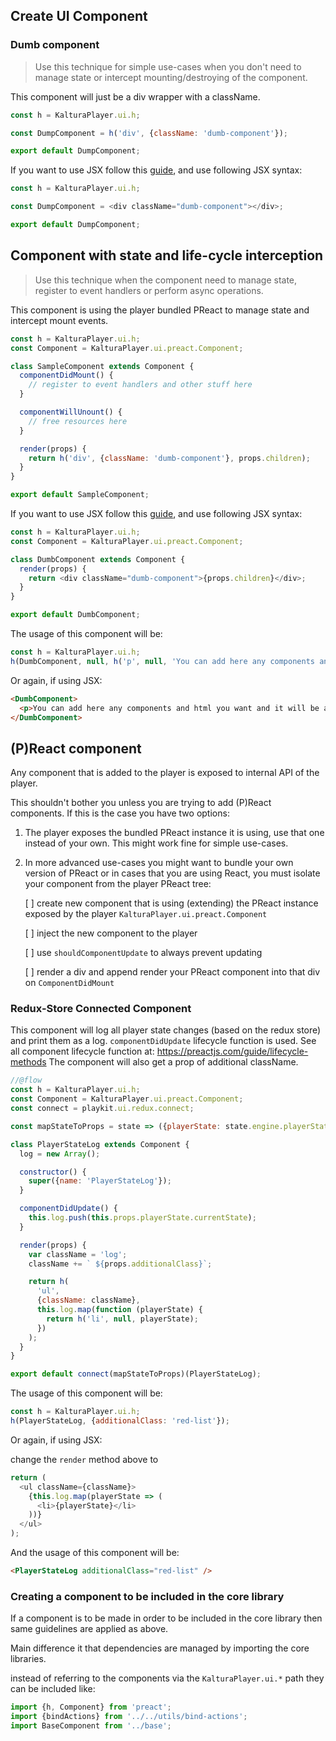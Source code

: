 ## Create UI Component

### Dumb component

> Use this technique for simple use-cases when you don't need to manage state or intercept mounting/destroying of the component.

This component will just be a div wrapper with a className.

```javascript
const h = KalturaPlayer.ui.h;

const DumpComponent = h('div', {className: 'dumb-component'});

export default DumpComponent;
```

If you want to use JSX follow this [guide](./custom-ui-preset.md#using-jsx), and use following JSX syntax:

```javascript
const h = KalturaPlayer.ui.h;

const DumpComponent = <div className="dumb-component"></div>;

export default DumpComponent;
```

## Component with state and life-cycle interception

> Use this technique when the component need to manage state, register to event handlers or perform async operations.

This component is using the player bundled PReact to manage state and intercept mount events.

```javascript
const h = KalturaPlayer.ui.h;
const Component = KalturaPlayer.ui.preact.Component;

class SampleComponent extends Component {
  componentDidMount() {
    // register to event handlers and other stuff here
  }

  componentWillUnount() {
    // free resources here
  }

  render(props) {
    return h('div', {className: 'dumb-component'}, props.children);
  }
}

export default SampleComponent;
```

If you want to use JSX follow this [guide](./custom-ui-preset.md#using-jsx), and use following JSX syntax:

```javascript
const h = KalturaPlayer.ui.h;
const Component = KalturaPlayer.ui.preact.Component;

class DumbComponent extends Component {
  render(props) {
    return <div className="dumb-component">{props.children}</div>;
  }
}

export default DumbComponent;
```

The usage of this component will be:

```javascript
const h = KalturaPlayer.ui.h;
h(DumbComponent, null, h('p', null, 'You can add here any components and html you want and it will be appended to the DumbComponent'));
```

Or again, if using JSX:

```html
<DumbComponent>
  <p>You can add here any components and html you want and it will be appended to the DumbComponent</p>
</DumbComponent>
```

## (P)React component

Any component that is added to the player is exposed to internal API of the player.

This shouldn't bother you unless you are trying to add (P)React components. If this is the case you have two options:

1. The player exposes the bundled PReact instance it is using, use that one instead of your own. This might work fine for simple use-cases.
2. In more advanced use-cases you might want to bundle your own version of PReact or in cases that you are using React, you must isolate your component from the player PReact tree:

   [ ] create new component that is using (extending) the PReact instance exposed by the player `KalturaPlayer.ui.preact.Component`

   [ ] inject the new component to the player

   [ ] use `shouldComponentUpdate` to always prevent updating

   [ ] render a div and append render your PReact component into that div on `ComponentDidMount`

### Redux-Store Connected Component

This component will log all player state changes (based on the redux store) and print them as a log.
`componentDidUpdate` lifecycle function is used.
See all component lifecycle function at: <a href="https://preactjs.com/guide/lifecycle-methods">https://preactjs.com/guide/lifecycle-methods</a>
The component will also get a prop of additional className.

```javascript
//@flow
const h = KalturaPlayer.ui.h;
const Component = KalturaPlayer.ui.preact.Component;
const connect = playkit.ui.redux.connect;

const mapStateToProps = state => ({playerState: state.engine.playerState});

class PlayerStateLog extends Component {
  log = new Array();

  constructor() {
    super({name: 'PlayerStateLog'});
  }

  componentDidUpdate() {
    this.log.push(this.props.playerState.currentState);
  }

  render(props) {
    var className = 'log';
    className += ` ${props.additionalClass}`;

    return h(
      'ul',
      {className: className},
      this.log.map(function (playerState) {
        return h('li', null, playerState);
      })
    );
  }
}

export default connect(mapStateToProps)(PlayerStateLog);
```

The usage of this component will be:

```javascript
const h = KalturaPlayer.ui.h;
h(PlayerStateLog, {additionalClass: 'red-list'});
```

Or again, if using JSX:

change the `render` method above to

```javascript
return (
  <ul className={className}>
    {this.log.map(playerState => (
      <li>{playerState}</li>
    ))}
  </ul>
);
```

And the usage of this component will be:

```html
<PlayerStateLog additionalClass="red-list" />
```

### Creating a component to be included in the core library

If a component is to be made in order to be included in the core library then same guidelines are applied as above.

Main difference it that dependencies are managed by importing the core libraries.

instead of referring to the components via the `KalturaPlayer.ui.*` path they can be included like:

```javascript
import {h, Component} from 'preact';
import {bindActions} from '../../utils/bind-actions';
import BaseComponent from '../base';
```
